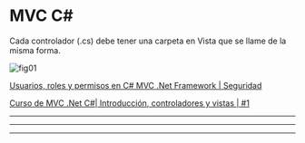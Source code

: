 # MVC C#

Cada controlador (.cs) debe tener una carpeta en Vista que se llame de la misma forma.

![fig01](.\img\mvc01.png)



[Usuarios, roles y permisos en C# MVC .Net Framework | Seguridad](https://www.youtube.com/watch?v=uMU6hhic0WU)

[Curso de MVC .Net C#| Introducción, controladores y vistas | #1](https://www.youtube.com/watch?v=UZNoQMio4XM&list=PLWYKfSbdsjJhzIXJW7FUZUEivr3HGKQZG&index=2)

---



---
---

